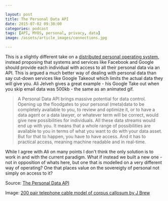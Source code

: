 ```yaml
---

layout: post
title: The Personal Data API
date: 2015-07-02 09:30:00
categories: podcast
tags: [API, MYOS, personal, privacy, data]
image: /assets/article_images/connections.jpg

---
```


This is a slightly different take on a [distributed personal operating system](https://timklapdor.wordpress.com/2015/06/16/make-your-own-slogan-myos/), instead proposing that systems and services like Facebook and Google should provide each individual with access to all their personal data via an API. This is argued a much better way of dealing with personal data than say cut-down services like Google Takeout which limits the actual data they will give you. Ali Jelveh gives a great example - his Google Take out when you skip email data was 500kb - the same as an animated gif. 

>A Personal Data API brings massive potential for data control. Opening up the floodgates to your personal (meta)data to be completely available to you, to review and optimize it, or to have a data agent or a data lawyer, or whatever term will be correct, would give new possibilities for individuals. All these data streams would end up with you. It means that a whole range of possibilities are available to you in terms of what you want to do with your data asset. But for that to happen, you have to have access. And it has to practical access, meaning machine readable and in real-time.

While I agree with Ali on many points I don't think the only solution is to work in and with the current paradigm. What if instead we built a new one - not in opposition of whats here, but one that is modelled on a very different way of operating? One that places value on the sovereigty of personal not simply on access to it?

Source: [The Personal Data API](https://itunes.apple.com/au/podcast/the-personal-data-api/id996902457?i=344478276&mt=2)

Image: [200 pair telephone cable model of corpus callosum by J Brew](https://flic.kr/p/cRzBij)

